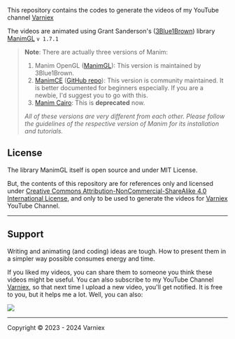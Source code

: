 This repository contains the codes to generate the videos of my YouTube channel [Varniex](https://youtube.com/@Varniex)

The videos are animated using Grant Sanderson's ([3Blue1Brown](https://www.3blue1brown.com/)) library [ManimGL](https://github.com/3b1b/manim) `v 1.7.1`

> **Note**: There are actually three versions of Manim:
>
> 1. Manim OpenGL ([ManimGL](https://github.com/3b1b/manim)): This version is maintained by 3Blue1Brown.
> 2. [ManimCE](https://manim.community) ([GitHub repo](https://github.com/ManimCommunity/manim)): This version is community maintained. It is better documented for beginners especially. If you are a newbie, I'd suggest you to go with this.
> 3. [Manim Cairo](https://github.com/3b1b/manim/tree/cairo-backend): This is **deprecated** now.
>
> _All of these versions are very different from each other. Please follow the guidelines of the respective version of Manim for its installation and tutorials._

## License

The library ManimGL itself is open source and under MIT License.

But, the contents of this repository are for references only and licensed under [Creative Commons Attribution-NonCommercial-ShareAlike 4.0 International License](https://creativecommons.org/licenses/by-nc-sa/4.0/), and only to be used to generate the videos for [Varniex](https://youtube.com/@Varniex) YouTube Channel.

---

## Support

Writing and animating (and coding) ideas are tough. How to present them in a simpler way possible consumes energy and time.

If you liked my videos, you can share them to someone you think these videos might be useful. You can also subscribe to my YouTube Channel [Varniex](https://www.youtube.com/@Varniex), so that next time I upload a new video, you'll get notified. It is free to you, but it helps me a lot. Well, you can also:

<a href="https://www.buymeacoffee.com/Varniex"><img src="https://img.buymeacoffee.com/button-api/?text=Buy me a book&emoji=📖&slug=Varniex&button_colour=5F7FFF&font_colour=ffffff&font_family=Cookie&outline_colour=000000&coffee_colour=FFDD00" /></a>

---

Copyright &copy; 2023 - 2024 Varniex
